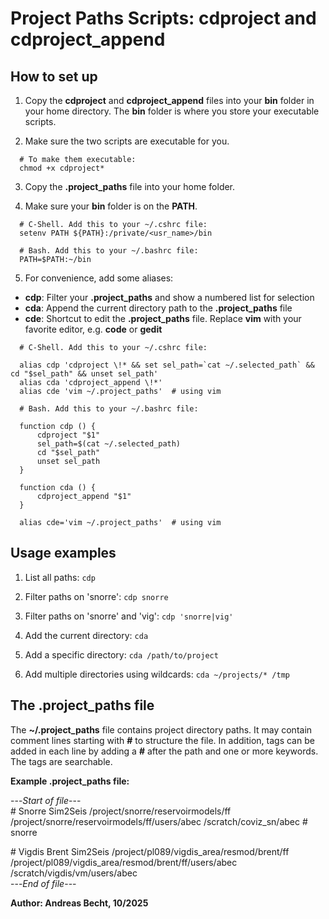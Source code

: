 # Project Paths Scripts: cdproject and cdproject_append

## How to set up

1. Copy the **cdproject** and **cdproject_append** files into your **bin** folder
in your home directory. The **bin** folder is where you store your executable scripts.

2. Make sure the two scripts are executable for you. 

```
  # To make them executable:
  chmod +x cdproject*
```
3. Copy the **.project_paths** file into your home folder.

4. Make sure your **bin** folder is on the **PATH**.

```
  # C-Shell. Add this to your ~/.cshrc file:
  setenv PATH ${PATH}:/private/<usr_name>/bin

  # Bash. Add this to your ~/.bashrc file:
  PATH=$PATH:~/bin
```

5. For convenience, add some aliases:

- **cdp**: Filter your **.project_paths** and show a numbered list for selection
- **cda**: Append the current directory path to the **.project_paths** file
- **cde**: Shortcut to edit the **.project_paths** file. Replace **vim** with your favorite editor, e.g. **code** or **gedit**

```
  # C-Shell. Add this to your ~/.cshrc file:

  alias cdp 'cdproject \!* && set sel_path=`cat ~/.selected_path` && cd "$sel_path" && unset sel_path'
  alias cda 'cdproject_append \!*'
  alias cde 'vim ~/.project_paths'  # using vim

  # Bash. Add this to your ~/.bashrc file:

  function cdp () {
      cdproject "$1"
      sel_path=$(cat ~/.selected_path)
      cd "$sel_path"
      unset sel_path
  }

  function cda () {
      cdproject_append "$1"
  }

  alias cde='vim ~/.project_paths'  # using vim
```

## Usage examples

1. List all paths: `cdp`

2. Filter paths on 'snorre': `cdp snorre`

3. Filter paths on 'snorre' and 'vig': `cdp 'snorre|vig'`

4. Add the current directory: `cda`

5. Add a specific directory: `cda /path/to/project`

6. Add multiple directories using wildcards: `cda ~/projects/* /tmp`

## The .project_paths file

The **~/.project_paths** file contains project directory paths. It may contain comment lines 
starting with **#** to structure the file. In addition, tags can be added in each line by
adding a **#** after the path and one or more keywords. The tags are searchable.

**Example .project_paths file:**

---*Start of file*---<br>
\# Snorre Sim2Seis
/project/snorre/reservoirmodels/ff
/project/snorre/reservoirmodels/ff/users/abec
/scratch/coviz_sn/abec   # snorre

\# Vigdis Brent Sim2Seis
/project/pl089/vigdis_area/resmod/brent/ff
/project/pl089/vigdis_area/resmod/brent/ff/users/abec
/scratch/vigdis/vm/users/abec<br>
---*End of file*---

**Author: Andreas Becht, 10/2025**

